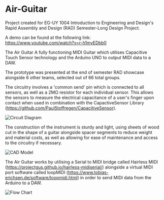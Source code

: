 # Air-Guitar
Project created for EG-UY 1004 Introduction to Engineering and Design's Rapid Assembly and Design (RAD) Semester-Long Design Project.

A demo can be found at the following link: https://www.youtube.com/watch?v=r-h1myEDbb0

The Air Guitar A fully functioning MIDI Guitar which utilises Capacitive Touch Sensor technology and the Arduino UNO to output MIDI data to a DAW.

The prototype was presented at the end of semester RAD showcase alongside 6 other teams, selected out of 66 total groups.


The circuitry involves a 'common send' pin which is connected to all sensors, as well as a 2MΩ resistor for each individual sensor. This allows the sensors to measure the electrical capacitance of a user's finger upon contact when used in combination with the CapactiveSensor Library (https://github.com/PaulStoffregen/CapacitiveSensor).


![Circuit Diagram](https://user-images.githubusercontent.com/59224547/227822723-c28f9dfa-b48e-4d13-b3ff-c7b154a67e5b.png)


The construction of the instrument is sturdy and light, using sheets of wood cut in the shape of a guitar alongside spacer segments to reduce weight and material costs, as well as allowing for ease of maintenance and access to the circuitry if necessary.

![CAD Model](https://user-images.githubusercontent.com/59224547/227823453-a779e33b-d81f-4b35-be59-0225d275cd91.png)


The Air Guitar works by utilising a Serial to MIDI bridge called Hairless MIDI (https://projectgus.github.io/hairless-midiserial/) alongside a virtual MIDI port software called loopMIDI (https://www.tobias-erichsen.de/software/loopmidi.html) in order to send MIDI data from the Arduino to a DAW.

![Flow Chart](https://user-images.githubusercontent.com/59224547/227822123-f987106e-526c-4bcf-bfb4-4dc2a9d48f9b.jpeg)


